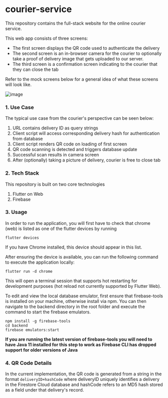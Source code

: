 # courier-service
This repository contains the full-stack website for the online courier service.

This web app consists of three screens:

- The first screen displays the QR code used to authenticate the delivery 
- The second screen is an in-browser camera for the courier to optionally take a proof of delivery image that gets uploaded to our server.
- The third screen is a confirmation screen indicating to the courier that they can close the tab

Refer to the mock screens below for a general idea of what these screens will look like.

![image](https://user-images.githubusercontent.com/34693834/216079687-696b8dff-d17b-43a2-8b1a-7ecf6d725276.png)

### 1. Use Case

The typical use case from the courier's perspective can be seen below:

1. URL contains delivery ID as query strings
2. Client script will access corresponding delivery hash for authentication from database
3. Client script renders QR code on loading of first screen
4. QR code scanning is detected and triggers database update
5. Successful scan results in camera screen
6. After (optionally) taking a picture of delivery, courier is free to close tab

### 2. Tech Stack

This repository is built on two core technologies

1. Flutter on Web
2. Firebase

### 3. Usage

In order to run the application, you will first have to check that chrome (web) is listed as one of the flutter devices by running 

```
flutter devices
```

If you have Chrome installed, this device should appear in this list.

After ensuring the device is available, you can run the following command to execute the application locally:

```
flutter run -d chrome
```

This will open a terminal session that supports hot restarting for development purposes (hot reload not currently supported by Flutter Web).

To edit and view the local database emulator, first ensure that firebase-tools is installed on your machine, otherwise install via npm. You can then navigate to the backend directory in the root folder and execute the command to start the firebase emulators.

```
npm install -g firebase-tools
cd backend 
firebase emulators:start
```

**If you are running the latest version of firebase-tools you will need to have Java 11 installed for this step to work as Firebase CLI has dropped support for older versions of Java**

### 4. QR Code Details

In the current implementation, the QR code is generated from a string in the format `deliveryID+hashCode` where deliveryID uniquely identifies a delivery in the Firestore Cloud database and hashCode refers to an MD5 hash stored as a field under that delivery's record.
